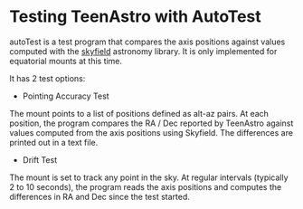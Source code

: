 # Testing TeenAstro with AutoTest 



autoTest is a test program that compares the axis positions against values computed with the [skyfield](https://rhodesmill.org/skyfield/) astronomy library. It is only implemented for equatorial mounts at this time.

It has 2 test options:

- Pointing Accuracy Test

The mount points to a list of positions defined as alt-az pairs. At each position, the program compares the RA / Dec reported by TeenAstro against values computed from the axis positions using Skyfield. The differences are printed out in a text file.

 

- Drift Test

The mount is set to track any point in the sky. At regular intervals (typically 2 to 10 seconds), the program reads the axis positions and computes the differences in RA and Dec since the test started.
